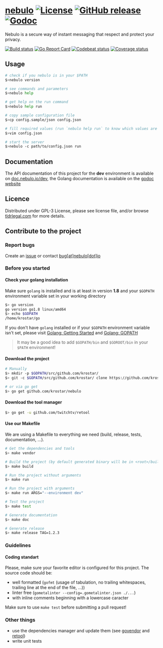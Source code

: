 # [nebulo](https://github.com/krostar/nebulo) [![License](https://img.shields.io/github/license/krostar/nebulo.svg)](https://tldrlegal.com/license/gnu-general-public-license-v3-(gpl-3)) [![GitHub release](https://img.shields.io/github/release/krostar/nebulo.svg)](https://github.com/krostar/nebulo/releases/latest) [![Godoc](https://godoc.org/github.com/krostar/nebulo?status.svg)](https://godoc.org/github.com/krostar/nebulo)

Nebulo is a secure way of instant messaging that respect and protect your privacy.

[![Build status](https://travis-ci.org/krostar/nebulo.svg?branch=dev)](https://travis-ci.org/krostar/nebulo) [![Go Report Card](https://goreportcard.com/badge/github.com/krostar/nebulo)](https://goreportcard.com/report/github.com/krostar/nebulo) [![Codebeat status](https://codebeat.co/badges/0d3bbf0b-9c5b-44b2-95ae-d29438c89730)](https://codebeat.co/projects/github-com-krostar-nebulo-dev) [![Coverage status](https://coveralls.io/repos/github/krostar/nebulo/badge.svg?branch=dev)](https://coveralls.io/github/krostar/nebulo?branch=dev)

## Usage
```sh
# check if you nebulo is in your $PATH
$>nebulo version

# see commands and parameters
$>nebulo help

# get help on the run command
$>nebulo help run

# copy sample configuration file
$>cp config.sample/json config.json

# fill required values (run `nebulo help run` to know which values are required)
$>vim config.json

# start the server
$>nebulo -c path/to/config.json run
```

## Documentation
The API documentation of this project for the **dev** environment is available on [doc.nebulo.io/dev](https://doc.nebulo.io/dev), the Golang documentation is available on the [godoc website](https://godoc.org/github.com/krostar/nebulo)

## Licence
Distributed under GPL-3 License, please see license file, and/or browse [tldrlegal.com](https://tldrlegal.com/license/gnu-general-public-license-v3-(gpl-3)) for more details.

## Contribute to the project
### Report bugs
Create an [issue](https://github.com/krostar/nebulo/issues) or contact [bug[at]nebulo[dot]io](mailto:bug@nebulo.io)

### Before you started
#### Check your golang installation
Make sure `golang` is installed and is at least in version **1.8** and your `$GOPATH` environment variable set in your working directory
```sh
$> go version
go version go1.8 linux/amd64
$> echo $GOPATH
/home/krostar/go
```

If you don't have `golang` installed or if your `$GOPATH` environment variable isn't set, please visit [Golang: Getting Started](https://golang.org/doc/install) and [Golang: GOPATH](https://golang.org/doc/code.html#GOPATH)

> It may be a good idea to add `$GOPATH/bin` and `$GOROOT/bin` in your `$PATH` environment!

#### Download the project
```sh
# Manually
$> mkdir -p $GOPATH/src/github.com/krostar/
$> git -c $GOPATH/src/github.com/krostar/ clone https://github.com/krostar/nebulo.git

# or via go get
$> go get github.com/krostar/nebulo
```

#### Download the tool manager
```sh
$> go get -u github.com/twitchtv/retool
```

#### Use our Makefile
We are using a Makefile to everything we need (build, release, tests, documentation, ...).
```sh
# Get the dependencies and tools
$> make vendor

# Build the project (by default generated binary will be in <root>/build/bin/nebulo)
$> make build

# Run the project without arguments
$> make run

# Run the project with arguments
$> make run ARGS="--environment dev"

# Test the project
$> make test

# Generate documentation
$> make doc

# Generate release
$> make release TAG=1.2.3
```

### Guidelines
#### Coding standart
Please, make sure your favorite editor is configured for this project. The source code should be:
- well formatted (`gofmt` (usage of tabulation, no trailing whitespaces, trailing line at the end of the file, ...))
- linter free (`gometalinter --config=.gometalinter.json ./...`)
- with inline comments beginning with a lowercase caracter

Make sure to use `make test` before submitting a pull request!

### Other things
- use the dependencies manager and update them (see [govendor](https://github.com/kardianos/govendor) and [retool](https://github.com/twitchtv/retool))
- write unit tests
